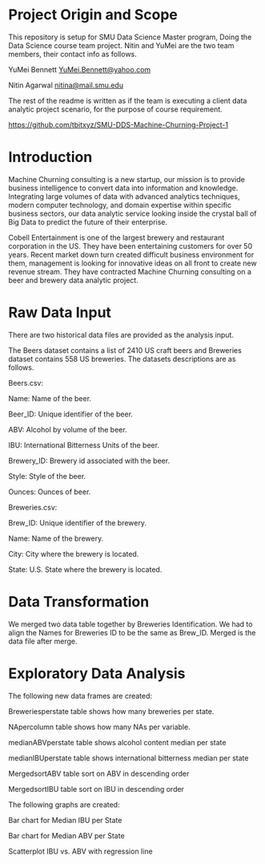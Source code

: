 # Project Origin and Scope
This repository is setup for SMU Data Science Master program, Doing the Data Science course team project. Nitin and YuMei are the two team members, their contact info as follows. 

YuMei Bennett	YuMei.Bennett@yahoo.com

Nitin Agarwal 	nitina@mail.smu.edu

The rest of the readme is written as if the team is executing a client data analytic project scenario, for the purpose of course requirement.

https://github.com/tbitxyz/SMU-DDS-Machine-Churning-Project-1

# Introduction
Machine Churning consulting is a new startup, our mission is to provide business intelligence to convert data into information and knowledge.  Integrating large volumes of data with advanced analytics techniques, modern computer technology, and domain expertise within specific business sectors, our data analytic service looking inside the crystal ball of Big Data to predict the future of their enterprise.

Cobell Entertainment is one of the largest brewery and restaurant corporation in the US. They have been entertaining customers for over 50 years. Recent market down turn created difficult business environment for them, management is looking for innovative ideas on all front to create new revenue stream. They have contracted Machine Churning consulting on a beer and brewery data analytic project. 

# Raw Data Input
There are two historical data files are provided as the analysis input. 

The Beers dataset contains a list of 2410 US craft beers and Breweries dataset contains 558 US breweries. The datasets descriptions are as follows.

Beers.csv:

Name: Name of the beer.

Beer_ID: Unique identifier of the beer.

ABV: Alcohol by volume of the beer.

IBU: International Bitterness Units of the beer.

Brewery_ID: Brewery id associated with the beer.

Style: Style of the beer.

Ounces: Ounces of beer.

Breweries.csv:

Brew_ID: Unique identifier of the brewery.

Name: Name of the brewery.

City: City where the brewery is located.

State: U.S. State where the brewery is located.

# Data Transformation
We merged two data table together by Breweries Identification. We had to align the Names for Breweries ID to be the same as Brew_ID.
Merged is the data file after merge.

# Exploratory Data Analysis
The following new data frames are created:

Breweriesperstate table shows how many breweries per state.

NApercolumn table shows how many NAs per variable.

medianABVperstate table shows alcohol content median per state

medianIBUperstate table shows international bitterness median per state

MergedsortABV table sort on ABV in descending order

MergedsortIBU table sort on IBU in descending order

The following graphs are created:

Bar chart for Median IBU per State

Bar chart for Median ABV per State

Scatterplot IBU vs. ABV with regression line

